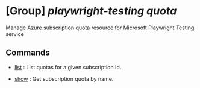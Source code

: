 # [Group] _playwright-testing quota_

Manage Azure subscription quota resource for Microsoft Playwright Testing service

## Commands

- [list](/Commands/playwright-testing/quota/_list.md)
: List quotas for a given subscription Id.

- [show](/Commands/playwright-testing/quota/_show.md)
: Get subscription quota by name.
